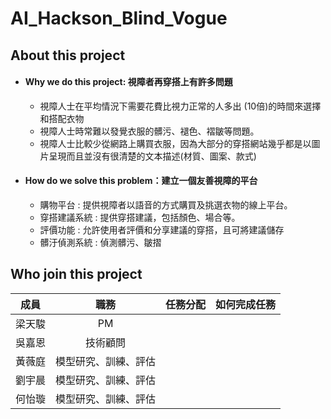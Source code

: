# AI_Hackson_Blind_Vogue

## About this project
* #### Why we do this project: 視障者再穿搭上有許多問題
    * 視障人士在平均情況下需要花費比視力正常的人多出 (10倍)的時間來選擇和搭配衣物
    * 視障人士時常難以發覺衣服的髒污、褪色、褶皺等問題。
    * 視障人士比較少從網路上購買衣服，因為大部分的穿搭網站幾乎都是以圖片呈現而且並沒有很清楚的文本描述(材質、圖案、款式)
* #### How do we solve this problem：建立一個友善視障的平台
    * 購物平台 : 提供視障者以語音的方式購買及挑選衣物的線上平台。
    * 穿搭建議系統 : 提供穿搭建議，包括顏色、場合等。
    * 評價功能 : 允許使用者評價和分享建議的穿搭，且可將建議儲存
    * 髒汙偵測系統 : 偵測髒污、皺摺


## Who join this project
| 成員    | 職務              |    任務分配| 如何完成任務|
| :---:  |    :---:           | :--:      |:--:      |
| 梁天駿  | PM                 |           |          |
| 吳嘉恩  | 技術顧問            |           |            |
| 黃薇庭  | 模型研究、訓練、評估 |            |          |
| 劉宇晨  | 模型研究、訓練、評估 |             |          |
| 何怡璇  | 模型研究、訓練、評估 |             |          |
